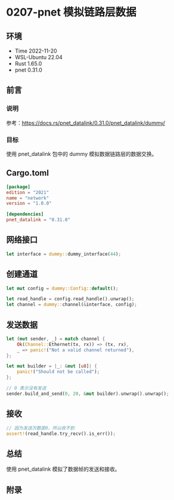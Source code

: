 # 0207-pnet 模拟链路层数据

## 环境

- Time 2022-11-20
- WSL-Ubuntu 22.04
- Rust 1.65.0
- pnet 0.31.0

## 前言

### 说明

参考：<https://docs.rs/pnet_datalink/0.31.0/pnet_datalink/dummy/>

### 目标

使用 pnet_datalink 包中的 dummy 模拟数据链路层的数据交换。

## Cargo.toml

```toml
[package]
edition = "2021"
name = "network"
version = "1.0.0"

[dependencies]
pnet_datalink = "0.31.0"
```

## 网络接口

```Rust
let interface = dummy::dummy_interface(44);
```

## 创建通道

```Rust
let mut config = dummy::Config::default();

let read_handle = config.read_handle().unwrap();
let channel = dummy::channel(&interface, config);
```

## 发送数据

```Rust
let (mut sender, _) = match channel {
    Ok(Channel::Ethernet(tx, rx)) => (tx, rx),
    _ => panic!("Not a valid channel returned"),
};

let mut builder = |_: &mut [u8]| {
    panic!("Should not be called");
};

// 0 表示没有发送
sender.build_and_send(0, 20, &mut builder).unwrap().unwrap();
```

## 接收

```Rust
// 因为发送次数是0，所以收不到
assert!(read_handle.try_recv().is_err());
```

## 总结

使用 pnet_datalink 模拟了数据帧的发送和接收。

## 附录
